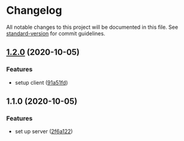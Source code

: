 # Changelog

All notable changes to this project will be documented in this file. See [standard-version](https://github.com/conventional-changelog/standard-version) for commit guidelines.

## [1.2.0](https://github.com/Gags1409/lookforfood/compare/v1.1.0...v1.2.0) (2020-10-05)


### Features

* setup client ([91a51fd](https://github.com/Gags1409/lookforfood/commit/91a51fda2979bda9bff60455bceb06e2b3da47d0))

## 1.1.0 (2020-10-05)


### Features

* set up server ([2f6a122](https://github.com/Gags1409/lookforfood/commit/2f6a1221e033fb5e22c2a2a7f451c2f68c5071e3))
